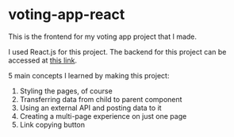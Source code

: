 # voting-app-react

This is the frontend for my voting app project that I made.

I used React.js for this project. The backend for this project can be accessed at [this link](https://github.com/Ventuscoder/voting-app-server).

5 main concepts I learned by making this project:
1. Styling the pages, of course
2. Transferring data from child to parent component
3. Using an external API and posting data to it
4. Creating a multi-page experience on just one page
5. Link copying button